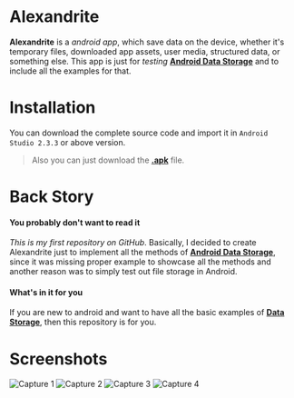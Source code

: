 # Alexandrite
**Alexandrite** is a *android app*, which save data on the device, whether it's temporary files, downloaded app assets, user media, structured data, or something else. This app is just for *testing* **[Android Data Storage](https://developer.android.com/training/basics/data-storage/index.html)** and to include all the examples for that.

# Installation
You can download the complete source code and import it in `Android Studio 2.3.3` or above version.

> Also you can just download the **[.apk](https://github.com/ramantehlan/Alexandrite/releases/latest)** file.

# Back Story

#### You probably don't want to read it

*This is my first repository on GitHub*. Basically, I decided to create Alexandrite just to implement all the methods of  **[Android Data Storage](https://developer.android.com/training/basics/data-storage/index.html)**, since it was missing proper example to showcase all the methods and another reason was to simply test out file storage in Android.

#### What's in it for you

If you are new to android and want to have all the basic examples of  **[Data Storage](https://developer.android.com/training/basics/data-storage/index.html)**, then this repository is for you.

# Screenshots

![Capture 1](https://ramantehlan.github.io/Alexandrite/app/src/main/capture.jpg) 
![Capture 2](https://ramantehlan.github.io/Alexandrite/app/src/main/capture2.jpg)
![Capture 3](https://ramantehlan.github.io/Alexandrite/app/src/main/capture3.jpg) 
![Capture 4](https://ramantehlan.github.io/Alexandrite/app/src/main/capture4.jpg)
